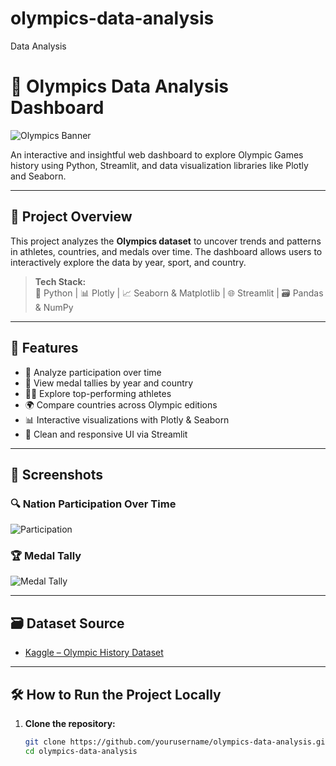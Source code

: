 # olympics-data-analysis
Data Analysis 

# 🏅 Olympics Data Analysis Dashboard

![Olympics Banner](images/olympics-banner.png) <!-- Replace with your image path -->

An interactive and insightful web dashboard to explore Olympic Games history using Python, Streamlit, and data visualization libraries like Plotly and Seaborn.

---

## 📂 Project Overview

This project analyzes the **Olympics dataset** to uncover trends and patterns in athletes, countries, and medals over time. The dashboard allows users to interactively explore the data by year, sport, and country.

> **Tech Stack:**  
> 🐍 Python | 📊 Plotly | 📈 Seaborn & Matplotlib | 🌐 Streamlit | 🗃️ Pandas & NumPy

---

## 🚀 Features

- 📅 Analyze participation over time
- 🥇 View medal tallies by year and country
- 🏃‍♀️ Explore top-performing athletes
- 🌍 Compare countries across Olympic editions
- 📊 Interactive visualizations with Plotly & Seaborn
- 🎯 Clean and responsive UI via Streamlit

---

## 📸 Screenshots

### 🔍 Nation Participation Over Time
![Participation](images/participation-over-time.png)

### 🏆 Medal Tally
![Medal Tally](images/medal-tally.png)

---

## 🗃️ Dataset Source

- [Kaggle – Olympic History Dataset](https://www.kaggle.com/datasets/heesoo37/120-years-of-olympic-history-athletes-and-results)

---

## 🛠️ How to Run the Project Locally

1. **Clone the repository:**
   ```bash
   git clone https://github.com/yourusername/olympics-data-analysis.git
   cd olympics-data-analysis
